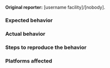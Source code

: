<!-- TEMPLATE FOR BUG REPORTS -->

**Original reporter:** [username facility]/[nobody]. <!--If the issue was raised by a user they should be named here.-->

### Expected behavior

### Actual behavior

### Steps to reproduce the behavior

### Platforms affected
